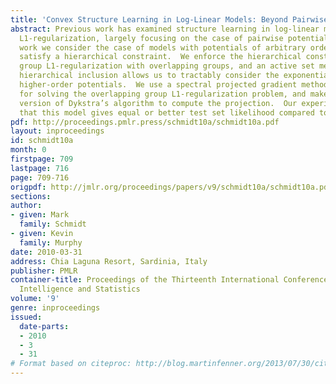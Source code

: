```yaml
---
title: 'Convex Structure Learning in Log-Linear Models: Beyond Pairwise Potentials'
abstract: Previous work has examined structure learning in log-linear models with
  L1-regularization, largely focusing on the case of pairwise potentials.  In this
  work we consider the case of models with potentials of arbitrary order, but that
  satisfy a hierarchical constraint.  We enforce the hierarchical constraint using
  group L1-regularization with overlapping groups, and an active set method that enforces
  hierarchical inclusion allows us to tractably consider the exponential number of
  higher-order potentials.  We use a spectral projected gradient method as a sub-routine
  for solving the overlapping group L1-regularization problem, and make use of a sparse
  version of Dykstra’s algorithm to compute the projection.  Our experiments indicate
  that this model gives equal or better test set likelihood compared to previous models.
pdf: http://proceedings.pmlr.press/schmidt10a/schmidt10a.pdf
layout: inproceedings
id: schmidt10a
month: 0
firstpage: 709
lastpage: 716
page: 709-716
origpdf: http://jmlr.org/proceedings/papers/v9/schmidt10a/schmidt10a.pdf
sections: 
author:
- given: Mark
  family: Schmidt
- given: Kevin
  family: Murphy
date: 2010-03-31
address: Chia Laguna Resort, Sardinia, Italy
publisher: PMLR
container-title: Proceedings of the Thirteenth International Conference on Artificial
  Intelligence and Statistics
volume: '9'
genre: inproceedings
issued:
  date-parts:
  - 2010
  - 3
  - 31
# Format based on citeproc: http://blog.martinfenner.org/2013/07/30/citeproc-yaml-for-bibliographies/
---
```

